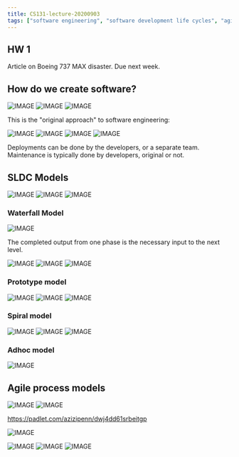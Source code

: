 ```yaml
---
title: CS131-lecture-20200903
tags: ["software engineering", "software development life cycles", "agile"]
---
```


## HW 1

Article on Boeing 737 MAX disaster. Due next week.

## How do we create software?

![IMAGE](/notes/D372FBEA94A77F528D66C3F9A4228BA8.jpg)
![IMAGE](/notes/10F2F062D5BB14655C36E717D0A18945.jpg)
![IMAGE](/notes/79CCC27AFD812B437A6EC37A3C0D50AB.jpg)

This is the "original approach" to software engineering: 

![IMAGE](/notes/373D1E7C2E7B85A91D78E13572E06813.jpg)
![IMAGE](/notes/1F54E377797C0D50DDB15D6189D51599.jpg)
![IMAGE](/notes/62F5CB75FB233EB2AFD95CC7E51A1B31.jpg)
![IMAGE](/notes/90FF28B7DFC71B736A742B69240A40ED.jpg)

Deployments can be done by the developers, or a separate team. Maintenance is typically done by developers, original or not.

## SLDC Models

![IMAGE](/notes/FBFF4B0E77A10FD98683561C6C7A189D.jpg)
![IMAGE](/notes/D929368982CE516CE9BF1160E196A422.jpg)
![IMAGE](/notes/89CE2F59112B2FD8F73BD05EDD0A5D20.jpg)

### Waterfall Model

![IMAGE](/notes/095B19EE10154C823D146AFACC27845D.jpg)

The completed output from one phase is the necessary input to the next level.

![IMAGE](/notes/BBE827F9A3F92837B1409A957AFD2239.jpg)
![IMAGE](/notes/194A739CEA165EC05AE6731364EE8E68.jpg)
![IMAGE](/notes/91E7FA688EE75D83AE28F0A960ED5220.jpg)

### Prototype model

![IMAGE](/notes/9249CDE698E4591C8C5EF0BCAA5D429E.jpg)
![IMAGE](/notes/B443BE5BA1447BB0883BED4939D401D6.jpg)
![IMAGE](/notes/734983EA5934A1D9590F8FFBB5595B00.jpg)

### Spiral model

![IMAGE](/notes/7341F891BA6DB93CD25367D00CA2F44C.jpg)
![IMAGE](/notes/6BB4A5439DF8D8FB2DCC7FD4E4421452.jpg)
![IMAGE](/notes/D022207FD8DEC847D89FE1F04244AB44.jpg)

### Adhoc model

![IMAGE](/notes/61FF578C3A15D31C1914686257C8190A.jpg)

## Agile process models

![IMAGE](/notes/A840B8AF583C15CDDB00CB790AF00ED9.jpg)
![IMAGE](/notes/E297C7AB168B36F3B2B49B4686D7478B.jpg)

https://padlet.com/azizipenn/dwj4dd61srbeitgp

![IMAGE](/notes/726EC33841E4CC2BA3E140B01D3F53D0.jpg)

![IMAGE](/notes/8839CA5605D3A531E5BD8E490530A5E3.jpg)
![IMAGE](/notes/F0C55791F55E5044B474C93AD3143F6E.jpg)
![IMAGE](/notes/96465A52CF6ED8EBB112C4EFEEB46E94.jpg)
